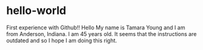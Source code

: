 # hello-world
First experience with Github!!
Hello My name is Tamara Young and I am from Anderson, Indiana.  I am 45 years old.  It seems that the instructions are outdated and so I hope I am doing this right.
